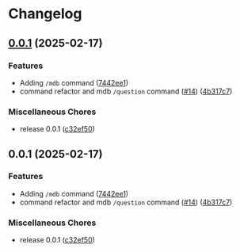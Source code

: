 # Changelog

## [0.0.1](https://github.com/Scraniel/go-roboto-sensei/compare/v0.0.1...v0.0.1) (2025-02-17)


### Features

* Adding `/mdb` command ([7442ee1](https://github.com/Scraniel/go-roboto-sensei/commit/7442ee17807195ffe695b2431c118c8d5b2cac30))
* command refactor and  mdb `/question` command ([#14](https://github.com/Scraniel/go-roboto-sensei/issues/14)) ([4b317c7](https://github.com/Scraniel/go-roboto-sensei/commit/4b317c71bb0d709622e6599e30274b623ddca909))


### Miscellaneous Chores

* release 0.0.1 ([c32ef50](https://github.com/Scraniel/go-roboto-sensei/commit/c32ef5001c044a0ad2df319e7ed8fea88a792da2))

## 0.0.1 (2025-02-17)


### Features

* Adding `/mdb` command ([7442ee1](https://github.com/Scraniel/go-roboto-sensei/commit/7442ee17807195ffe695b2431c118c8d5b2cac30))
* command refactor and  mdb `/question` command ([#14](https://github.com/Scraniel/go-roboto-sensei/issues/14)) ([4b317c7](https://github.com/Scraniel/go-roboto-sensei/commit/4b317c71bb0d709622e6599e30274b623ddca909))


### Miscellaneous Chores

* release 0.0.1 ([c32ef50](https://github.com/Scraniel/go-roboto-sensei/commit/c32ef5001c044a0ad2df319e7ed8fea88a792da2))
